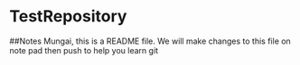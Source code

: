 # TestRepository
##Notes
Mungai, this is a README file. We will make changes to this file on note pad then push to help you learn git
